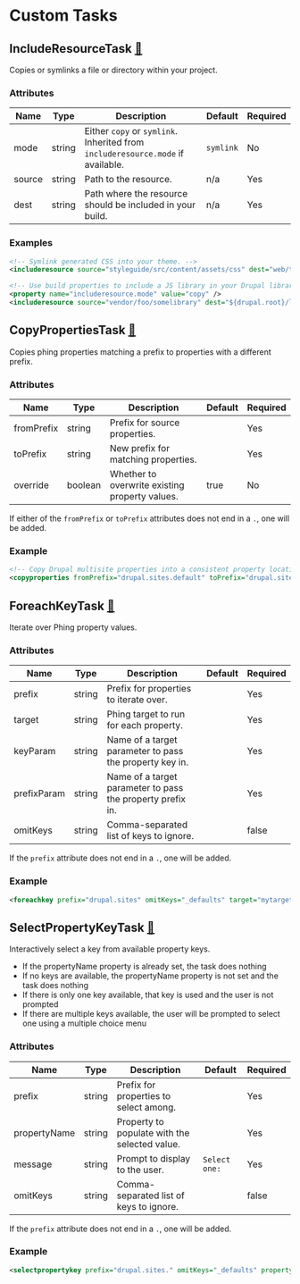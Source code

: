 # Custom Tasks

## IncludeResourceTask [🔗](../src/TheBuild/IncludeResourceTask.php)

Copies or symlinks a file or directory within your project.

### Attributes

| Name | Type | Description | Default | Required |
|---|---|---|---|---|
| mode | string | Either `copy` or `symlink`. Inherited from `includeresource.mode` if available. | `symlink` | No |
| source | string | Path to the resource. | n/a | Yes |
| dest | string | Path where the resource should be included in your build. | n/a | Yes |

### Examples

```xml
<!-- Symlink generated CSS into your theme. -->
<includeresource source="styleguide/src/content/assets/css" dest="web/themes/custom/my_theme/css" />

<!-- Use build properties to include a JS library in your Drupal libraries directory -->
<property name="includeresource.mode" value="copy" />
<includeresource source="vendor/foo/somelibrary" dest="${drupal.root}/libraries/somelibrary" />
```

## CopyPropertiesTask [🔗](../src/TheBuild/CopyPropertiesTask.php)

Copies phing properties matching a prefix to properties with a different prefix.

### Attributes

| Name | Type | Description | Default | Required |
|---|---|---|---|---|
| fromPrefix | string | Prefix for source properties. | | Yes |
| toPrefix | string | New prefix for matching properties. | | Yes |
| override | boolean | Whether to overwrite existing property values. | true | No |

If either of the `fromPrefix` or `toPrefix` attributes does not end in a `.`, one will be added.

### Example

```xml
<!-- Copy Drupal multisite properties into a consistent property location. -->
<copyproperties fromPrefix="drupal.sites.default" toPrefix="drupal.site" override="true" />
```

## ForeachKeyTask [🔗](../src/TheBuild/ForeachKeyTask.php)

Iterate over Phing property values.

### Attributes

| Name | Type | Description | Default | Required |
|---|---|---|---|---|
| prefix | string | Prefix for properties to iterate over. | | Yes |
| target | string | Phing target to run for each property. | | Yes |
| keyParam | string | Name of a target parameter to pass the property key in. | | Yes |
| prefixParam | string | Name of a target parameter to pass the property prefix in. | | Yes |
| omitKeys | string | Comma-separated list of keys to ignore. | | false |

If the `prefix` attribute does not end in a `.`, one will be added.

### Example

```xml
<foreachkey prefix="drupal.sites" omitKeys="_defaults" target="mytarget" keyParam="key" prefixParam="prefix" />
```

## SelectPropertyKeyTask [🔗](../src/TheBuild/SelectPropertyKeyTask.php)

Interactively select a key from available property keys.

* If the propertyName property is already set, the task does nothing
* If no keys are available, the propertyName property is not set and the task does nothing
* If there is only one key available, that key is used and the user is not prompted
* If there are multiple keys available, the user will be prompted to select one using a multiple choice menu



### Attributes

| Name | Type | Description | Default | Required |
|---|---|---|---|---|
| prefix | string | Prefix for properties to select among. | | Yes |
| propertyName | string | Property to populate with the selected value. | | Yes |
| message | string | Prompt to display to the user. | `Select one:` | Yes |
| omitKeys | string | Comma-separated list of keys to ignore. | | false |

If the `prefix` attribute does not end in a `.`, one will be added.

### Example

```xml
<selectpropertykey prefix="drupal.sites." omitKeys="_defaults" propertyName="build.site" message="Select a site to build:" />
```
